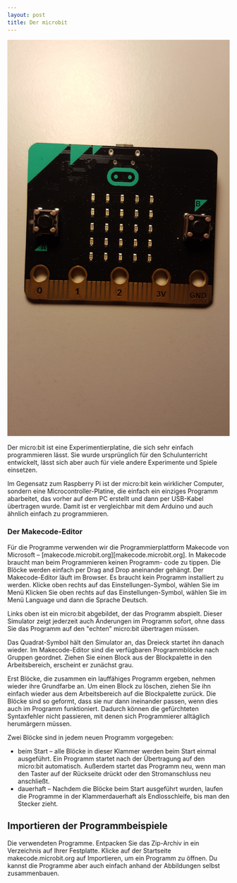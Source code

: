 ```yaml
---
layout: post
title: Der microbit
---
```


![](/images/20191225_203812.jpg)

Der micro:bit ist eine Experimentierplatine, die sich sehr einfach programmieren lässt. Sie wurde
ursprünglich für den Schulunterricht entwickelt, lässt sich aber auch für viele andere Experimente und
Spiele einsetzen.

Im Gegensatz zum Raspberry Pi ist der micro:bit kein wirklicher Computer, sondern eine Microcontroller-Platine, die einfach ein einziges Programm abarbeitet, das vorher auf dem PC erstellt und dann per USB-Kabel übertragen wurde. Damit ist er vergleichbar mit dem Arduino und auch ähnlich einfach zu programmieren.


### Der Makecode-Editor

Für die Programme verwenden wir die Programmierplattform Makecode von Microsoft – [makecode.microbit.org][makecode.microbit.org]. In Makecode braucht man beim Programmieren keinen Programm- code zu tippen. Die Blöcke werden einfach per Drag and Drop aneinander gehängt. Der Makecode-Editor läuft im Browser. Es braucht kein Programm installiert zu werden. Klicke oben rechts auf das Einstellungen-Symbol, wählen Sie im Menü Klicken Sie oben rechts auf das Einstellungen-Symbol, wählen Sie im Menü Language und dann die Sprache Deutsch.

Links oben ist ein micro:bit abgebildet, der das Programm abspielt. Dieser Simulator zeigt jederzeit auch
Änderungen im Programm sofort, ohne dass Sie das Programm auf den "echten" micro:bit übertragen
müssen.

Das Quadrat-Symbol hält den Simulator an, das Dreieck startet ihn danach wieder. Im Makecode-Editor sind die verfügbaren Programmblöcke nach Gruppen geordnet. Ziehen Sie einen Block aus der Blockpalette in den Arbeitsbereich, erscheint er zunächst grau.

Erst Blöcke, die zusammen ein lauffähiges Programm ergeben, nehmen wieder ihre Grundfarbe an. Um einen Block zu löschen, ziehen Sie ihn einfach wieder aus dem Arbeitsbereich auf die Blockpalette zurück. Die Blöcke sind so geformt, dass sie nur dann ineinander passen, wenn dies auch im Programm funktioniert. Dadurch können die gefürchteten Syntaxfehler nicht passieren, mit denen sich Programmierer alltäglich herumärgern müssen.

Zwei Blöcke sind in jedem neuen Programm vorgegeben:

+ beim Start – alle Blöcke in dieser Klammer werden beim Start einmal ausgeführt. Ein Programm startet nach der Übertragung auf den micro:bit automatisch. Außerdem startet das Programm neu, wenn man den Taster auf der Rückseite drückt oder den Stromanschluss neu anschließt.
+ dauerhaft – Nachdem die Blöcke beim Start ausgeführt wurden, laufen die Programme in der Klammerdauerhaft als Endlosschleife, bis man den Stecker zieht.

<div class="alert alert-warning" role="alert">
<h2>Importieren der Programmbeispiele</h2>
Die verwendeten Programme. Entpacken Sie das Zip-Archiv in ein Verzeichnis auf Ihrer Festplatte.  Klicke auf der Startseite makecode.microbit.org auf Importieren, um ein Programm zu öffnen. Du kannst die Programme aber auch einfach anhand der Abbildungen selbst zusammenbauen.</div>
